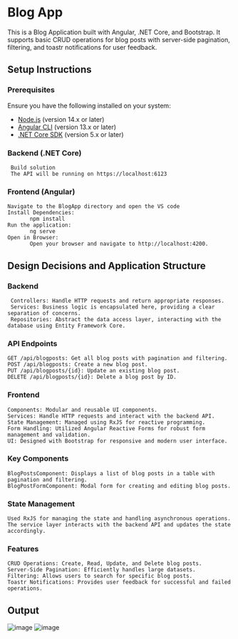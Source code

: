 # Blog App

This is a Blog Application built with Angular, .NET Core, and Bootstrap. It supports basic CRUD operations for blog posts with server-side pagination, filtering, and toastr notifications for user feedback.

## Setup Instructions

### Prerequisites

Ensure you have the following installed on your system:

- [Node.js](https://nodejs.org/) (version 14.x or later)
- [Angular CLI](https://angular.io/cli) (version 13.x or later)
- [.NET Core SDK](https://dotnet.microsoft.com/download) (version 5.x or later)

### Backend (.NET Core)     
     Build solution
     The API will be running on https://localhost:6123 

### Frontend (Angular)     
    Navigate to the BlogApp directory and open the VS code 
    Install Dependencies:
           npm install
    Run the application:
           ng serve
    Open in Browser:
           Open your browser and navigate to http://localhost:4200.  

## Design Decisions and Application Structure

### Backend
     Controllers: Handle HTTP requests and return appropriate responses.
     Services: Business logic is encapsulated here, providing a clear separation of concerns.
     Repositories: Abstract the data access layer, interacting with the database using Entity Framework Core.
     
### API Endpoints
    GET /api/blogposts: Get all blog posts with pagination and filtering.
    POST /api/blogposts: Create a new blog post.
    PUT /api/blogposts/{id}: Update an existing blog post.
    DELETE /api/blogposts/{id}: Delete a blog post by ID.

### Frontend
    Components: Modular and reusable UI components.
    Services: Handle HTTP requests and interact with the backend API.
    State Management: Managed using RxJS for reactive programming.
    Form Handling: Utilized Angular Reactive Forms for robust form management and validation.
    UI: Designed with Bootstrap for responsive and modern user interface.

### Key Components
    BlogPostsComponent: Displays a list of blog posts in a table with pagination and filtering.
    BlogPostFormComponent: Modal form for creating and editing blog posts.

### State Management
    Used RxJS for managing the state and handling asynchronous operations. The service layer interacts with the backend API and updates the state accordingly.

### Features
    CRUD Operations: Create, Read, Update, and Delete blog posts.
    Server-Side Pagination: Efficiently handles large datasets.
    Filtering: Allows users to search for specific blog posts.
    Toastr Notifications: Provides user feedback for successful and failed operations.

## Output     
![image](https://github.com/user-attachments/assets/73f814a7-49d8-4eb9-9634-c6af390bb597)
![image](https://github.com/user-attachments/assets/dbc99462-bb0f-417b-8643-84dbbb034eb1)


